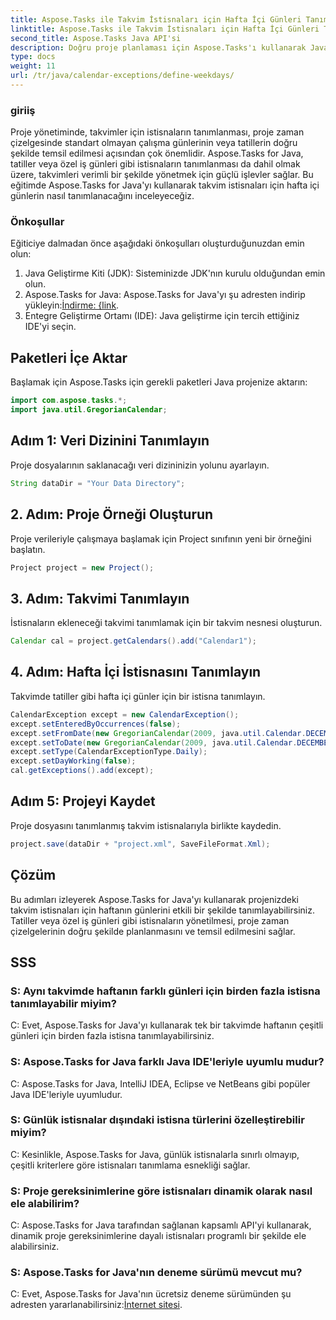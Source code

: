 ```yaml
---
title: Aspose.Tasks ile Takvim İstisnaları için Hafta İçi Günleri Tanımlayın
linktitle: Aspose.Tasks ile Takvim İstisnaları için Hafta İçi Günleri Tanımlayın
second_title: Aspose.Tasks Java API'si
description: Doğru proje planlaması için Aspose.Tasks'ı kullanarak Java projelerinde takvim istisnaları için haftanın günlerini nasıl tanımlayacağınızı öğrenin.
type: docs
weight: 11
url: /tr/java/calendar-exceptions/define-weekdays/
---
```

### giriiş
Proje yönetiminde, takvimler için istisnaların tanımlanması, proje zaman çizelgesinde standart olmayan çalışma günlerinin veya tatillerin doğru şekilde temsil edilmesi açısından çok önemlidir. Aspose.Tasks for Java, tatiller veya özel iş günleri gibi istisnaların tanımlanması da dahil olmak üzere, takvimleri verimli bir şekilde yönetmek için güçlü işlevler sağlar. Bu eğitimde Aspose.Tasks for Java'yı kullanarak takvim istisnaları için hafta içi günlerin nasıl tanımlanacağını inceleyeceğiz.
### Önkoşullar
Eğiticiye dalmadan önce aşağıdaki önkoşulları oluşturduğunuzdan emin olun:
1. Java Geliştirme Kiti (JDK): Sisteminizde JDK'nın kurulu olduğundan emin olun.
2.  Aspose.Tasks for Java: Aspose.Tasks for Java'yı şu adresten indirip yükleyin:[İndirme: {link](https://releases.aspose.com/tasks/java/).
3. Entegre Geliştirme Ortamı (IDE): Java geliştirme için tercih ettiğiniz IDE'yi seçin.

## Paketleri İçe Aktar
Başlamak için Aspose.Tasks için gerekli paketleri Java projenize aktarın:
```java
import com.aspose.tasks.*;
import java.util.GregorianCalendar;

```

## Adım 1: Veri Dizinini Tanımlayın
Proje dosyalarının saklanacağı veri dizininizin yolunu ayarlayın.
```java
String dataDir = "Your Data Directory";
```
## 2. Adım: Proje Örneği Oluşturun
Proje verileriyle çalışmaya başlamak için Project sınıfının yeni bir örneğini başlatın.
```java
Project project = new Project();
```
## 3. Adım: Takvimi Tanımlayın
İstisnaların ekleneceği takvimi tanımlamak için bir takvim nesnesi oluşturun.
```java
Calendar cal = project.getCalendars().add("Calendar1");
```
## 4. Adım: Hafta İçi İstisnasını Tanımlayın
Takvimde tatiller gibi hafta içi günler için bir istisna tanımlayın.
```java
CalendarException except = new CalendarException();
except.setEnteredByOccurrences(false);
except.setFromDate(new GregorianCalendar(2009, java.util.Calendar.DECEMBER, 24, 0, 0, 0).getTime());
except.setToDate(new GregorianCalendar(2009, java.util.Calendar.DECEMBER, 31, 23, 59, 0).getTime());
except.setType(CalendarExceptionType.Daily);
except.setDayWorking(false);
cal.getExceptions().add(except);
```
## Adım 5: Projeyi Kaydet
Proje dosyasını tanımlanmış takvim istisnalarıyla birlikte kaydedin.
```java
project.save(dataDir + "project.xml", SaveFileFormat.Xml);
```

## Çözüm
Bu adımları izleyerek Aspose.Tasks for Java'yı kullanarak projenizdeki takvim istisnaları için haftanın günlerini etkili bir şekilde tanımlayabilirsiniz. Tatiller veya özel iş günleri gibi istisnaların yönetilmesi, proje zaman çizelgelerinin doğru şekilde planlanmasını ve temsil edilmesini sağlar.
## SSS
### S: Aynı takvimde haftanın farklı günleri için birden fazla istisna tanımlayabilir miyim?
C: Evet, Aspose.Tasks for Java'yı kullanarak tek bir takvimde haftanın çeşitli günleri için birden fazla istisna tanımlayabilirsiniz.
### S: Aspose.Tasks for Java farklı Java IDE'leriyle uyumlu mudur?
C: Aspose.Tasks for Java, IntelliJ IDEA, Eclipse ve NetBeans gibi popüler Java IDE'leriyle uyumludur.
### S: Günlük istisnalar dışındaki istisna türlerini özelleştirebilir miyim?
C: Kesinlikle, Aspose.Tasks for Java, günlük istisnalarla sınırlı olmayıp, çeşitli kriterlere göre istisnaları tanımlama esnekliği sağlar.
### S: Proje gereksinimlerine göre istisnaları dinamik olarak nasıl ele alabilirim?
C: Aspose.Tasks for Java tarafından sağlanan kapsamlı API'yi kullanarak, dinamik proje gereksinimlerine dayalı istisnaları programlı bir şekilde ele alabilirsiniz.
### S: Aspose.Tasks for Java'nın deneme sürümü mevcut mu?
 C: Evet, Aspose.Tasks for Java'nın ücretsiz deneme sürümünden şu adresten yararlanabilirsiniz:[İnternet sitesi](https://releases.aspose.com/).

